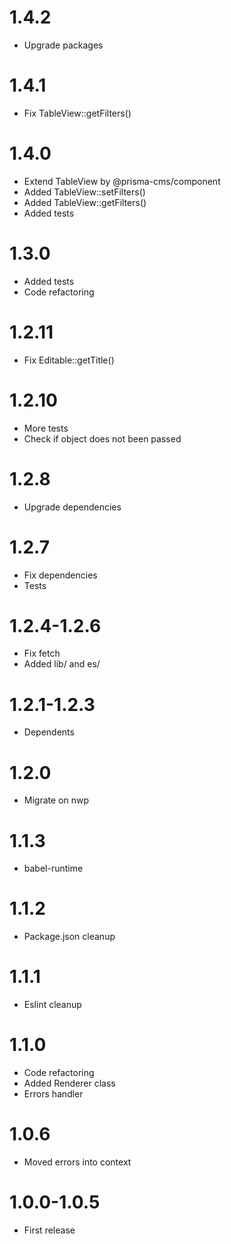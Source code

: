 1.4.2
===========================================
- Upgrade packages

1.4.1
===========================================
- Fix TableView::getFilters()

1.4.0
===========================================
- Extend TableView by @prisma-cms/component
- Added TableView::setFilters()
- Added TableView::getFilters()
- Added tests

1.3.0
===========================================
- Added tests
- Code refactoring

1.2.11
===========================================
- Fix Editable::getTitle()

1.2.10
===========================================
- More tests
- Check if object does not been passed

1.2.8
===========================================
- Upgrade dependencies

1.2.7
===========================================
- Fix dependencies
- Tests

1.2.4-1.2.6
===========================================
- Fix fetch
- Added lib/ and es/

1.2.1-1.2.3
===========================================
- Dependents

1.2.0
===========================================
- Migrate on nwp

1.1.3
===========================================
- babel-runtime

1.1.2
===========================================
- Package.json cleanup

1.1.1
===========================================
- Eslint cleanup

1.1.0
===========================================
- Code refactoring
- Added Renderer class
- Errors handler

1.0.6
===========================================
- Moved errors into context

1.0.0-1.0.5
===========================================
- First release
